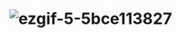 # ![ezgif-5-5bce113827](https://user-images.githubusercontent.com/54207353/184707636-07296f9c-56e6-43f5-8398-fc17e58ec66d.gif)
